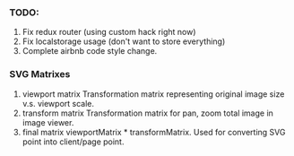 ### TODO:
1. Fix redux router (using custom hack right now)
2. Fix localstorage usage (don't want to store everything)
3. Complete airbnb code style change.

### SVG Matrixes
1. viewport matrix
   Transformation matrix representing original image size v.s. viewport scale.
2. transform matrix
   Transformation matrix for pan, zoom total image in image viewer.
3. final matrix
   viewportMatrix * transformMatrix.
   Used for converting SVG point into client/page point.